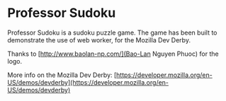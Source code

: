 # Professor Sudoku

Professor Sudoku is a sudoku puzzle game.
The game has been built to demonstrate the use of web worker, for the Mozilla Dev Derby.

Thanks to [http://www.baolan-np.com/](Bao-Lan Nguyen Phuoc) for the logo.

More info on the Mozilla Dev Derby: [https://developer.mozilla.org/en-US/demos/devderby](https://developer.mozilla.org/en-US/demos/devderby)